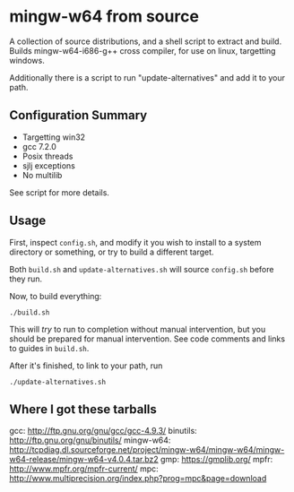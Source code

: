 mingw-w64 from source
=====================

A collection of source distributions, and a shell script to extract and build.
Builds mingw-w64-i686-g++ cross compiler, for use on linux, targetting windows.

Additionally there is a script to run "update-alternatives" and add it to your
path.

Configuration Summary
---------------------

- Targetting win32
- gcc 7.2.0
- Posix threads
- sjlj exceptions
- No multilib

See script for more details.

Usage
-----

First, inspect `config.sh`, and modify it you wish to install to a system directory or something, or try to build a different target.

Both `build.sh` and `update-alternatives.sh` will source `config.sh` before they run.

Now, to build everything:

```
./build.sh
```

This will *try* to run to completion without manual intervention, but you should be prepared for manual intervention.
See code comments and links to guides in `build.sh`.

After it's finished, to link to your path, run

```
./update-alternatives.sh
```

Where I got these tarballs
--------------------------

gcc:        http://ftp.gnu.org/gnu/gcc/gcc-4.9.3/
binutils:   http://ftp.gnu.org/gnu/binutils/
mingw-w64:  http://tcpdiag.dl.sourceforge.net/project/mingw-w64/mingw-w64/mingw-w64-release/mingw-w64-v4.0.4.tar.bz2
gmp:        https://gmplib.org/
mpfr:       http://www.mpfr.org/mpfr-current/
mpc:        http://www.multiprecision.org/index.php?prog=mpc&page=download
